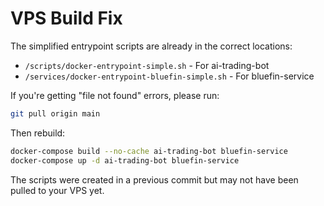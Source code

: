 # VPS Build Fix

The simplified entrypoint scripts are already in the correct locations:
- `/scripts/docker-entrypoint-simple.sh` - For ai-trading-bot
- `/services/docker-entrypoint-bluefin-simple.sh` - For bluefin-service

If you're getting "file not found" errors, please run:
```bash
git pull origin main
```

Then rebuild:
```bash
docker-compose build --no-cache ai-trading-bot bluefin-service
docker-compose up -d ai-trading-bot bluefin-service
```

The scripts were created in a previous commit but may not have been pulled to your VPS yet.
